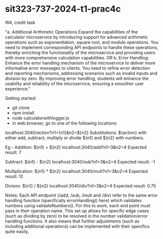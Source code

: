 # sit323-737-2024-t1-prac4c
W4, credit task

"a. Additional Arithmetic Operations
Expand the capabilities of the calculator microservice by introducing support for advanced arithmetic operations such as exponentiation, square root, and modulo operations. You need to implement corresponding API endpoints to handle these operations, thereby enriching the functionality of the microservice and providing users with more comprehensive calculation capabilities.
OR
b. Error Handling:
Enhance the error handling mechanism of the microservice to deliver more informative error messages to clients. You need to refine error detection and reporting mechanisms, addressing scenarios such as invalid inputs and division by zero. By improving error handling, students will enhance the usability and reliability of the microservice, ensuring a smoother user experience."


Getting started:
- git clone <repository>
- npm install 
- node calculatorwithlogger.js 
- in web browser, go to one of the following locations: 

localhost:3040/${action}?n1=${n1}&n2=${n2}
Substitutions:
${action} with either add, subtract, multiply or divide 
${n1} and ${n2} with numbers. 

Eg - 
Addition: ${n1} + ${n2}
localhost:3040/add?n1=3&n2=4
Expected result: 7

Subtract: ${n1} - ${n2}
localhost:3040/sub?n1=3&n2=4
Expected result: -1

Multiplication: ${n1} * ${n2}
localhost:3040/mult?n1=3&n2=4
Expected result: 12

Divison: ${n1} / ${n2}
localhost:3040/div?n1=3&n2=4
Expected result: 0.75


Notes:
Each API endpoint (/add, /sub, /mult and /div) refer to the same error handling function (specifically errorHandling() here) which validates numbers using  validateNumbers(). For this to work, each end point must pass in their operation name.
This set up allows for specific edge cases (such as dividing by zero) to be resolved in the number validation/error handling functions. It also means that further adjustments (such as including additional operations) can be implemented with their specifics quite easily. 